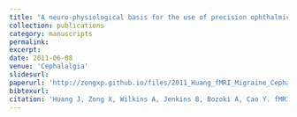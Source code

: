 ```yaml
---
title: "A neuro-physiological basis for the use of precision ophthalmic tints in reducing cortical hyper-activation and preventing migraine"
collection: publications
category: manuscripts
permalink:
excerpt:
date: 2011-06-08
venue: 'Cephalalgia'
slidesurl:
paperurl: 'http://zongxp.github.io/files/2011_Huang_fMRI_Migraine_Cephalalgia.pdf'
bibtexurl:
citation: 'Huang J, Zong X, Wilkins A, Jenkins B, Bozoki A, Cao Y. fMRI evidence that precision ophthalmic tints reduce cortical hyperactivation in migraine. Cephalalgia. 2011 Jun;31(8):925-36. doi: 10.1177/0333102411409076. Epub 2011 May 26. PMID: 21622479; PMCID: PMC3132147.'
---
```

